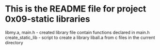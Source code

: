# This is the README file for project 0x09-static libraries
libmy.a, main.h - created library file contain functions declared in main.h
create_static_lib - script to create a library liball.a from c files in the current directory